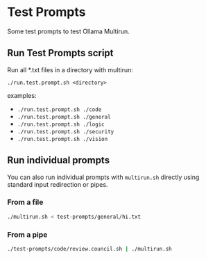 # Test Prompts

Some test prompts to test Ollama Multirun.

## Run Test Prompts script

Run all *.txt files in a directory with multirun:

```./run.test.prompt.sh <directory>```

examples:
- ```./run.test.prompt.sh ./code```
- ```./run.test.prompt.sh ./general```
- ```./run.test.prompt.sh ./logic```
- ```./run.test.prompt.sh ./security```
- ```./run.test.prompt.sh ./vision```

## Run individual prompts

You can also run individual prompts with `multirun.sh` directly using standard input redirection or pipes.

### From a file

```bash
./multirun.sh < test-prompts/general/hi.txt
```

### From a pipe

```bash
./test-prompts/code/review.council.sh | ./multirun.sh
```
